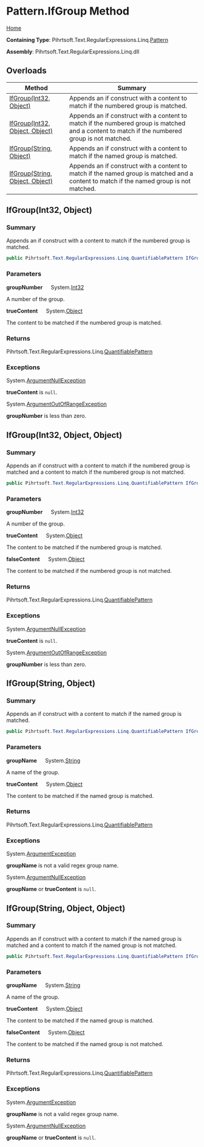 # Pattern\.IfGroup Method

[Home](../../../../../../README.md)

**Containing Type**: Pihrtsoft\.Text\.RegularExpressions\.Linq\.[Pattern](../README.md)

**Assembly**: Pihrtsoft\.Text\.RegularExpressions\.Linq\.dll

## Overloads

| Method | Summary |
| ------ | ------- |
| [IfGroup(Int32, Object)](#Pihrtsoft_Text_RegularExpressions_Linq_Pattern_IfGroup_System_Int32_System_Object_) | Appends an if construct with a content to match if the numbered group is matched\. |
| [IfGroup(Int32, Object, Object)](#Pihrtsoft_Text_RegularExpressions_Linq_Pattern_IfGroup_System_Int32_System_Object_System_Object_) | Appends an if construct with a content to match if the numbered group is matched and a content to match if the numbered group is not matched\. |
| [IfGroup(String, Object)](#Pihrtsoft_Text_RegularExpressions_Linq_Pattern_IfGroup_System_String_System_Object_) | Appends an if construct with a content to match if the named group is matched\. |
| [IfGroup(String, Object, Object)](#Pihrtsoft_Text_RegularExpressions_Linq_Pattern_IfGroup_System_String_System_Object_System_Object_) | Appends an if construct with a content to match if the named group is matched and a content to match if the named group is not matched\. |

## IfGroup\(Int32, Object\) <a name="Pihrtsoft_Text_RegularExpressions_Linq_Pattern_IfGroup_System_Int32_System_Object_"></a>

### Summary

Appends an if construct with a content to match if the numbered group is matched\.

```csharp
public Pihrtsoft.Text.RegularExpressions.Linq.QuantifiablePattern IfGroup(int groupNumber, object trueContent)
```

### Parameters

**groupNumber** &emsp; System\.[Int32](https://docs.microsoft.com/en-us/dotnet/api/system.int32)

A number of the group\.

**trueContent** &emsp; System\.[Object](https://docs.microsoft.com/en-us/dotnet/api/system.object)

The content to be matched if the numbered group is matched\.

### Returns

Pihrtsoft\.Text\.RegularExpressions\.Linq\.[QuantifiablePattern](../../QuantifiablePattern/README.md)

### Exceptions

System\.[ArgumentNullException](https://docs.microsoft.com/en-us/dotnet/api/system.argumentnullexception)

**trueContent** is `null`\.

System\.[ArgumentOutOfRangeException](https://docs.microsoft.com/en-us/dotnet/api/system.argumentoutofrangeexception)

**groupNumber** is less than zero\.

## IfGroup\(Int32, Object, Object\) <a name="Pihrtsoft_Text_RegularExpressions_Linq_Pattern_IfGroup_System_Int32_System_Object_System_Object_"></a>

### Summary

Appends an if construct with a content to match if the numbered group is matched and a content to match if the numbered group is not matched\.

```csharp
public Pihrtsoft.Text.RegularExpressions.Linq.QuantifiablePattern IfGroup(int groupNumber, object trueContent, object falseContent)
```

### Parameters

**groupNumber** &emsp; System\.[Int32](https://docs.microsoft.com/en-us/dotnet/api/system.int32)

A number of the group\.

**trueContent** &emsp; System\.[Object](https://docs.microsoft.com/en-us/dotnet/api/system.object)

The content to be matched if the numbered group is matched\.

**falseContent** &emsp; System\.[Object](https://docs.microsoft.com/en-us/dotnet/api/system.object)

The content to be matched if the numbered group is not matched\.

### Returns

Pihrtsoft\.Text\.RegularExpressions\.Linq\.[QuantifiablePattern](../../QuantifiablePattern/README.md)

### Exceptions

System\.[ArgumentNullException](https://docs.microsoft.com/en-us/dotnet/api/system.argumentnullexception)

**trueContent** is `null`\.

System\.[ArgumentOutOfRangeException](https://docs.microsoft.com/en-us/dotnet/api/system.argumentoutofrangeexception)

**groupNumber** is less than zero\.

## IfGroup\(String, Object\) <a name="Pihrtsoft_Text_RegularExpressions_Linq_Pattern_IfGroup_System_String_System_Object_"></a>

### Summary

Appends an if construct with a content to match if the named group is matched\.

```csharp
public Pihrtsoft.Text.RegularExpressions.Linq.QuantifiablePattern IfGroup(string groupName, object trueContent)
```

### Parameters

**groupName** &emsp; System\.[String](https://docs.microsoft.com/en-us/dotnet/api/system.string)

A name of the group\.

**trueContent** &emsp; System\.[Object](https://docs.microsoft.com/en-us/dotnet/api/system.object)

The content to be matched if the named group is matched\.

### Returns

Pihrtsoft\.Text\.RegularExpressions\.Linq\.[QuantifiablePattern](../../QuantifiablePattern/README.md)

### Exceptions

System\.[ArgumentException](https://docs.microsoft.com/en-us/dotnet/api/system.argumentexception)

**groupName** is not a valid regex group name\.

System\.[ArgumentNullException](https://docs.microsoft.com/en-us/dotnet/api/system.argumentnullexception)

**groupName** or **trueContent** is `null`\.

## IfGroup\(String, Object, Object\) <a name="Pihrtsoft_Text_RegularExpressions_Linq_Pattern_IfGroup_System_String_System_Object_System_Object_"></a>

### Summary

Appends an if construct with a content to match if the named group is matched and a content to match if the named group is not matched\.

```csharp
public Pihrtsoft.Text.RegularExpressions.Linq.QuantifiablePattern IfGroup(string groupName, object trueContent, object falseContent)
```

### Parameters

**groupName** &emsp; System\.[String](https://docs.microsoft.com/en-us/dotnet/api/system.string)

A name of the group\.

**trueContent** &emsp; System\.[Object](https://docs.microsoft.com/en-us/dotnet/api/system.object)

The content to be matched if the named group is matched\.

**falseContent** &emsp; System\.[Object](https://docs.microsoft.com/en-us/dotnet/api/system.object)

The content to be matched if the named group is not matched\.

### Returns

Pihrtsoft\.Text\.RegularExpressions\.Linq\.[QuantifiablePattern](../../QuantifiablePattern/README.md)

### Exceptions

System\.[ArgumentException](https://docs.microsoft.com/en-us/dotnet/api/system.argumentexception)

**groupName** is not a valid regex group name\.

System\.[ArgumentNullException](https://docs.microsoft.com/en-us/dotnet/api/system.argumentnullexception)

**groupName** or **trueContent** is `null`\.

